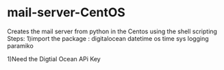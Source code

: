 # mail-server-CentOS
Creates the mail server from python in the Centos using the shell scripting
Steps:
1)import the package :
digitalocean
datetime
os
time
sys
logging
paramiko

1)Need the Digtial Ocean APi Key
